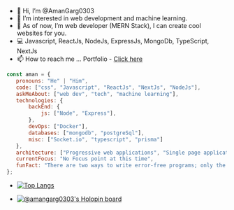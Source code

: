 - 👋 Hi, I’m @AmanGarg0303
- 👀 I’m interested in web development and machine learning.
- 🌱 As of now, I’m web developer (MERN Stack), I can create cool websites for you.
- 💻 Javascript, ReactJs, NodeJs, ExpressJs, MongoDb, TypeScript, NextJs
- 📫 How to reach me ... Portfolio - [Click here](https://amangarg-portfolio-blog.vercel.app/)

 ```javascript
const aman = {
    pronouns: "He" | "Him",
    code: ["css", "Javascript", "ReactJs", "NextJs", "NodeJs"],
    askMeAbout: ["web dev", "tech", "machine learning"],
    technologies: {
        backEnd: {
            js: ["Node", "Express"],
        },
        devOps: ["Docker"],
        databases: ["mongodb", "postgreSql"],
        misc: ["Socket.io", "typescript", "prisma"]
    },
    architecture: ["Progressive web applications", "Single page applications"],
    currentFocus: "No Focus point at this time",
    funFact: "There are two ways to write error-free programs; only the third one works"
};
```
  
- [![Top Langs](https://github-readme-stats.vercel.app/api/top-langs/?username=AmanGarg0303&layout=donut)](https://github.com/AmanGarg0303/github-readme-stats)
  
- [![@amangarg0303's Holopin board](https://holopin.me/amangarg0303)](https://holopin.io/@amangarg0303)

<!---

<p align="left">
  <img
    src="https://komarev.com/ghpvc/?username=AmanGarg0303"
    alt="amangarg"
  />
</p>

![Aman's GitHub stats](https://github-readme-stats.vercel.app/api?username=AmanGarg0303&show_icons=true)

--->

<!---
AmanGarg0303/AmanGarg0303 is a ✨ special ✨ repository because its `README.md` (this file) appears on your GitHub profile.
You can click the Preview link to take a look at your changes.
--->
